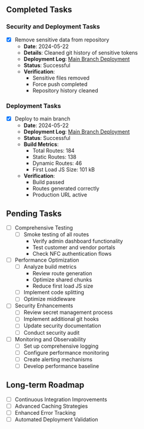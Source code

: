 ## Completed Tasks

### Security and Deployment Tasks
- [x] Remove sensitive data from repository
  - **Date**: 2024-05-22
  - **Details**: Cleaned git history of sensitive tokens
  - **Deployment Log**: [Main Branch Deployment](/docs/deployment-logs/main-deployment-2024-05-22.md)
  - **Status**: Successful
  - **Verification**: 
    - Sensitive files removed
    - Force push completed
    - Repository history cleaned

### Deployment Tasks
- [x] Deploy to main branch
  - **Date**: 2024-05-22
  - **Deployment Log**: [Main Branch Deployment](/docs/deployment-logs/main-deployment-2024-05-22.md)
  - **Status**: Successful
  - **Build Metrics**:
    - Total Routes: 184
    - Static Routes: 138
    - Dynamic Routes: 46
    - First Load JS Size: 101 kB
  - **Verification**: 
    - Build passed
    - Routes generated correctly
    - Production URL active

## Pending Tasks
- [ ] Comprehensive Testing
  - [ ] Smoke testing of all routes
    - Verify admin dashboard functionality
    - Test customer and vendor portals
    - Check NFC authentication flows

- [ ] Performance Optimization
  - [ ] Analyze build metrics
    - Review route generation
    - Optimize shared chunks
    - Reduce first load JS size
  - [ ] Implement code splitting
  - [ ] Optimize middleware

- [ ] Security Enhancements
  - [ ] Review secret management process
  - [ ] Implement additional git hooks
  - [ ] Update security documentation
  - [ ] Conduct security audit

- [ ] Monitoring and Observability
  - [ ] Set up comprehensive logging
  - [ ] Configure performance monitoring
  - [ ] Create alerting mechanisms
  - [ ] Develop performance baseline

## Long-term Roadmap
- [ ] Continuous Integration Improvements
- [ ] Advanced Caching Strategies
- [ ] Enhanced Error Tracking
- [ ] Automated Deployment Validation 